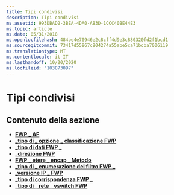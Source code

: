 ```yaml
---
title: Tipi condivisi
description: Tipi condivisi
ms.assetid: 993DBAD2-3BEA-4DA0-A83D-1CCC40BE44E3
ms.topic: article
ms.date: 05/31/2018
ms.openlocfilehash: 484be4e70946e2c8cff4d9e3c880320fd2f1bcd1
ms.sourcegitcommit: 73417d55867c804274a55abe5ca71bcba7006119
ms.translationtype: MT
ms.contentlocale: it-IT
ms.lasthandoff: 10/20/2020
ms.locfileid: "103873097"
---
```

# <a name="shared-types"></a>Tipi condivisi

## <a name="in-this-section"></a>Contenuto della sezione

-   [**FWP \_ AF**](/windows/win32/api/fwptypes/ne-fwptypes-fwp_af)
-   [**\_tipo di \_ opzione \_ classificazione FWP**](/windows/win32/api/fwptypes/ne-fwptypes-fwp_classify_option_type)
-   [**\_tipo di dati FWP \_**](/windows/desktop/api/Fwptypes/ne-fwptypes-fwp_data_type)
-   [**\_direzione FWP**](/windows/desktop/api/Fwptypes/ne-fwptypes-fwp_direction)
-   [**FWP \_ etere \_ encap \_ Metodo**](/windows/win32/api/fwptypes/ne-fwptypes-fwp_ether_encap_method)
-   [**\_tipo di \_ enumerazione del filtro FWP \_**](/windows/desktop/api/Fwptypes/ne-fwptypes-fwp_filter_enum_type)
-   [**\_versione IP \_ FWP**](/windows/desktop/api/Fwptypes/ne-fwptypes-fwp_ip_version)
-   [**\_tipo di corrispondenza FWP \_**](/windows/desktop/api/Fwptypes/ne-fwptypes-fwp_match_type)
-   [**\_tipo di \_ rete \_ vswitch FWP**](/windows/win32/api/fwptypes/ne-fwptypes-fwp_vswitch_network_type)

 

 




